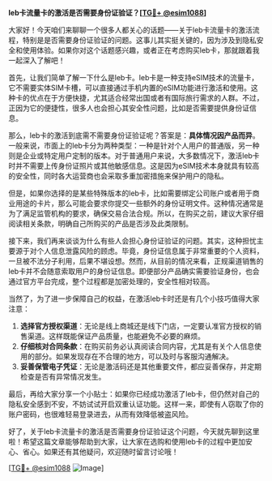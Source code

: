 **leb卡流量卡的激活是否需要身份证验证？[[TG💪+ @esim1088](https://t.me/s/esim1088)]**

大家好！今天咱们来聊聊一个很多人都关心的话题——关于leb卡流量卡的激活流程，特别是是否需要身份证验证的问题。这事儿其实挺关键的，因为涉及到隐私安全和使用体验。如果你对这个话题感兴趣，或者正在考虑购买leb卡，那就跟着我一起深入了解吧！

首先，让我们简单了解一下什么是leb卡。leb卡是一种支持eSIM技术的流量卡，它不需要实体SIM卡槽，可以直接通过手机内置的eSIM功能进行激活和使用。这种卡的优点在于方便快捷，尤其适合经常出国或者有国际旅行需求的人群。不过，正因为它的便捷性，很多人也会担心其安全性问题，比如是否需要提供身份证信息。

那么，leb卡的激活到底需不需要身份证验证呢？答案是：**具体情况因产品而异**。一般来说，市面上的leb卡分为两种类型：一种是针对个人用户的普通版，另一种则是企业或特定用户定制的版本。对于普通用户来说，大多数情况下，激活leb卡时并不需要上传身份证照片或其他敏感信息。这是因为eSIM技术本身就具有较高的安全性，同时各大运营商也会采取多重加密措施来保护用户的隐私。

但是，如果你选择的是某些特殊版本的leb卡，比如需要绑定公司账户或者用于商业用途的卡片，那么可能会要求你提交一些额外的身份证明文件。这种情况通常是为了满足监管机构的要求，确保交易合法合规。所以，在购买之前，建议大家仔细阅读相关条款，明确自己所购买的产品是否涉及此类限制。

接下来，我们再来谈谈为什么有些人会担心身份证验证的问题。其实，这种担忧主要源于对个人信息泄露风险的顾虑。毕竟，身份证信息属于非常重要的个人资料，一旦被不法分子利用，后果不堪设想。然而，从目前的情况来看，正规渠道销售的leb卡并不会随意索取用户的身份证信息。即便部分产品确实需要验证身份，也会通过官方平台完成，整个过程都是加密处理的，安全性相对较高。

当然了，为了进一步保障自己的权益，在激活leb卡时还是有几个小技巧值得大家注意：

1. **选择官方授权渠道**：无论是线上商城还是线下门店，一定要认准官方授权的销售渠道。这样既能保证产品质量，也能避免不必要的麻烦。
2. **仔细核对合同条款**：在购买前务必认真阅读合同内容，尤其是有关个人信息使用的部分。如果发现存在不合理的地方，可以及时与客服沟通解决。
3. **妥善保管电子凭证**：无论是激活码还是其他重要文件，都应妥善保存，并定期检查是否有异常情况发生。

最后，再给大家分享一个小贴士：如果你已经成功激活了leb卡，但仍然对自己的隐私安全感到不安，不妨试试开启双重认证功能。这样一来，即使有人窃取了你的账户密码，也很难轻易登录进去，从而有效降低被盗风险。

好了，关于leb卡流量卡的激活是否需要身份证验证这个问题，今天就先聊到这里啦！希望这篇文章能够帮助到大家，让大家在选购和使用leb卡的过程中更加安心、省心。如果还有其他疑问，欢迎随时留言讨论哦！

[[TG💪+ @esim1088](https://t.me/s/esim1088) ![Image](https://i.postimg.cc/4NQfJmqS/Snipaste-2025-05-13-00-14-12.png)]